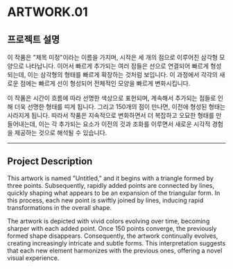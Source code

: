 # ARTWORK.01

## 프로젝트 설명

이 작품은 "제목 미정"이라는 이름을 가지며, 시작은 세 개의 점으로 이루어진 삼각형 모양으로 나타납니다. 이어서 빠르게 추가되는 여러 점들은 선으로 연결되어 빠르게 형성되는데, 이는 삼각형의 형태를 빠르게 확장하는 것처럼 보입니다. 이 과정에서 각각의 새로운 점에는 빠르게 선이 형성되어 전체적인 모양을 빠르게 변화시킵니다.

이 작품은 시간이 흐름에 따라 선명한 색상으로 표현되며, 계속해서 추가되는 점들로 인해 더욱 선명한 형태를 띠게 됩니다. 그리고 150개의 점이 만나면, 이전에 형성된 형태는 사라지게 됩니다. 따라서 작품은 지속적으로 변화하면서 더 복잡하고 오묘한 형태를 만들어내는데, 이는 각 추가되는 요소가 이전의 것과 조화를 이루면서 새로운 시각적 경험을 제공하는 것으로 해석될 수 있습니다.

---

## Project Description

This artwork is named "Untitled," and it begins with a triangle formed by three points. Subsequently, rapidly added points are connected by lines, quickly shaping what appears to be an expansion of the triangular form. In this process, each new point is swiftly joined by lines, inducing rapid transformations in the overall shape.

The artwork is depicted with vivid colors evolving over time, becoming sharper with each added point. Once 150 points converge, the previously formed shape disappears. Consequently, the artwork continually evolves, creating increasingly intricate and subtle forms. This interpretation suggests that each new element harmonizes with the previous ones, offering a novel visual experience.

